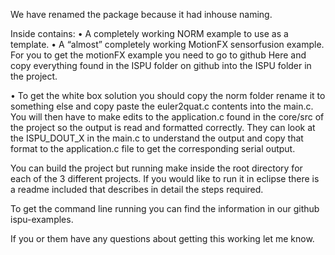 We have renamed the package because it had inhouse naming. 

Inside contains:
•	A completely working NORM example to use as a template.
•	A “almost” completely working MotionFX sensorfusion example.  For you to get the motionFX example you need to go to github Here and copy everything found in the ISPU folder on github into the ISPU folder in the project.

•	To get the white box solution you should copy the norm folder rename it to something else and copy paste the euler2quat.c contents into the main.c. You will then have to make edits to the application.c found in the core/src of the project so the output is read and formatted correctly. They can look at the ISPU_DOUT_X in the main.c to understand the output and copy that format to the application.c file to get the corresponding serial output. 

You can build the project but running make inside the root directory for each of the 3 different projects. If you would like to run it in eclipse there is a readme included that describes in detail the steps required. 

To get the command line running you can find the information in our github ispu-examples.

If you or them have any questions about getting this working let me know. 
